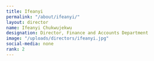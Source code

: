 ```yaml
---
title: Ifeanyi
permalink: "/about/ifeanyi/"
layout: director
name: Ifeanyi Chukwujekwu
designation: Director, Finance and Accounts Department
image: "/uploads/directors/ifeanyi.jpg"
social-media: none
rank: 2
---
```


